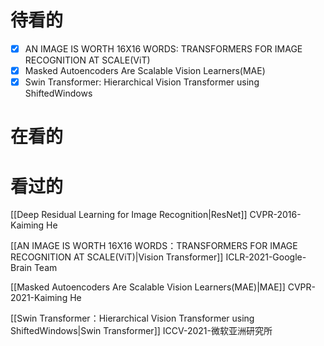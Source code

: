 # 待看的

- [x] AN IMAGE IS WORTH 16X16 WORDS: TRANSFORMERS FOR IMAGE RECOGNITION AT SCALE(ViT)
- [x] Masked Autoencoders Are Scalable Vision Learners(MAE)
- [x] Swin Transformer: Hierarchical Vision Transformer using ShiftedWindows

# 在看的


# 看过的

[[Deep Residual Learning for Image Recognition|ResNet]]
CVPR-2016-Kaiming He 

[[AN IMAGE IS WORTH 16X16 WORDS：TRANSFORMERS FOR IMAGE RECOGNITION AT SCALE(ViT)|Vision Transformer]]
ICLR-2021-Google-Brain Team

[[Masked Autoencoders Are Scalable Vision Learners(MAE)|MAE]]
CVPR-2021-Kaiming He

[[Swin Transformer：Hierarchical Vision Transformer using ShiftedWindows|Swin Transformer]]
ICCV-2021-微软亚洲研究所